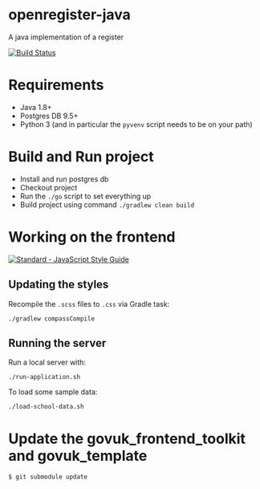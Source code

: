 # openregister-java
A java implementation of a register

[![Build Status](https://travis-ci.org/openregister/openregister-java.svg?branch=master)](https://travis-ci.org/openregister/openregister-java)

# Requirements

- Java 1.8+
- Postgres DB 9.5+
- Python 3 (and in particular the `pyvenv` script needs to be on your
  path)

# Build and Run project

- Install and run postgres db
- Checkout project
- Run the `./go` script to set everything up
- Build project using command `./gradlew clean build`

# Working on the frontend

[![Standard - JavaScript Style Guide](https://cdn.rawgit.com/feross/standard/master/badge.svg)](https://github.com/feross/standard)

## Updating the styles

Recompile the `.scss` files to `.css` via Gradle task:

    ./gradlew compassCompile

## Running the server

Run a local server with:

    ./run-application.sh

To load some sample data:

    ./load-school-data.sh

# Update the govuk_frontend_toolkit and govuk_template

    $ git submodule update
